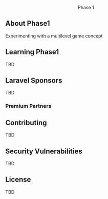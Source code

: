 <p align="center">Phase 1</a></p>


## About Phase1

Experimenting with a multilevel game concept

## Learning Phase1

TBD

## Laravel Sponsors

TBD

### Premium Partners


## Contributing

TBD

## Security Vulnerabilities

TBD

## License

TBD
